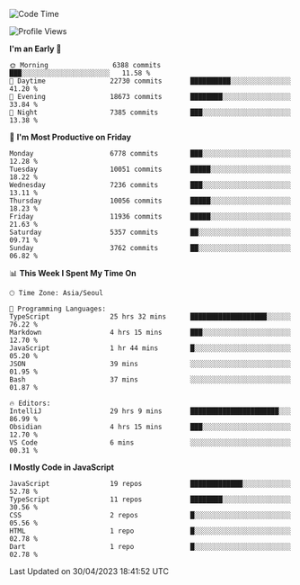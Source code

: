 <!--START_SECTION:waka-->
![Code Time](http://img.shields.io/badge/Code%20Time-4%2C818%20hrs%2052%20mins-blue)

![Profile Views](http://img.shields.io/badge/Profile%20Views-0-blue)

**I'm an Early 🐤** 

```text
🌞 Morning                6388 commits        ███░░░░░░░░░░░░░░░░░░░░░░   11.58 % 
🌆 Daytime                22730 commits       ██████████░░░░░░░░░░░░░░░   41.20 % 
🌃 Evening                18673 commits       ████████░░░░░░░░░░░░░░░░░   33.84 % 
🌙 Night                  7385 commits        ███░░░░░░░░░░░░░░░░░░░░░░   13.38 % 
```
📅 **I'm Most Productive on Friday** 

```text
Monday                   6778 commits        ███░░░░░░░░░░░░░░░░░░░░░░   12.28 % 
Tuesday                  10051 commits       █████░░░░░░░░░░░░░░░░░░░░   18.22 % 
Wednesday                7236 commits        ███░░░░░░░░░░░░░░░░░░░░░░   13.11 % 
Thursday                 10056 commits       █████░░░░░░░░░░░░░░░░░░░░   18.23 % 
Friday                   11936 commits       █████░░░░░░░░░░░░░░░░░░░░   21.63 % 
Saturday                 5357 commits        ██░░░░░░░░░░░░░░░░░░░░░░░   09.71 % 
Sunday                   3762 commits        ██░░░░░░░░░░░░░░░░░░░░░░░   06.82 % 
```


📊 **This Week I Spent My Time On** 

```text
🕑︎ Time Zone: Asia/Seoul

💬 Programming Languages: 
TypeScript               25 hrs 32 mins      ███████████████████░░░░░░   76.22 % 
Markdown                 4 hrs 15 mins       ███░░░░░░░░░░░░░░░░░░░░░░   12.70 % 
JavaScript               1 hr 44 mins        █░░░░░░░░░░░░░░░░░░░░░░░░   05.20 % 
JSON                     39 mins             ░░░░░░░░░░░░░░░░░░░░░░░░░   01.95 % 
Bash                     37 mins             ░░░░░░░░░░░░░░░░░░░░░░░░░   01.87 % 

🔥 Editors: 
IntelliJ                 29 hrs 9 mins       ██████████████████████░░░   86.99 % 
Obsidian                 4 hrs 15 mins       ███░░░░░░░░░░░░░░░░░░░░░░   12.70 % 
VS Code                  6 mins              ░░░░░░░░░░░░░░░░░░░░░░░░░   00.31 % 
```

**I Mostly Code in JavaScript** 

```text
JavaScript               19 repos            █████████████░░░░░░░░░░░░   52.78 % 
TypeScript               11 repos            ████████░░░░░░░░░░░░░░░░░   30.56 % 
CSS                      2 repos             █░░░░░░░░░░░░░░░░░░░░░░░░   05.56 % 
HTML                     1 repo              █░░░░░░░░░░░░░░░░░░░░░░░░   02.78 % 
Dart                     1 repo              █░░░░░░░░░░░░░░░░░░░░░░░░   02.78 % 
```




 Last Updated on 30/04/2023 18:41:52 UTC
<!--END_SECTION:waka-->
